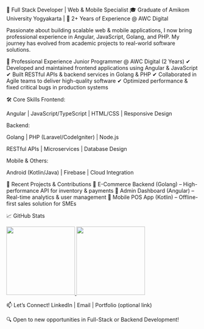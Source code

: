 🚀 Full Stack Developer | Web & Mobile Specialist
🎓 Graduate of Amikom University Yogyakarta | 💼 2+ Years of Experience @ AWC Digital

Passionate about building scalable web & mobile applications, I now bring professional experience in Angular, JavaScript, Golang, and PHP. My journey has evolved from academic projects to real-world software solutions.

💼 Professional Experience
Junior Programmer @ AWC Digital (2 Years)
✔ Developed and maintained frontend applications using Angular & JavaScript
✔ Built RESTful APIs & backend services in Golang & PHP
✔ Collaborated in Agile teams to deliver high-quality software
✔ Optimized performance & fixed critical bugs in production systems

🛠️ Core Skills
Frontend:

Angular | JavaScript/TypeScript | HTML/CSS | Responsive Design

Backend:

Golang | PHP (Laravel/CodeIgniter) | Node.js

RESTful APIs | Microservices | Database Design

Mobile & Others:

Android (Kotlin/Java) | Firebase | Cloud Integration

🔨 Recent Projects & Contributions
📌 E-Commerce Backend (Golang) – High-performance API for inventory & payments
📌 Admin Dashboard (Angular) – Real-time analytics & user management
📌 Mobile POS App (Kotlin) – Offline-first sales solution for SMEs

📈 GitHub Stats
<p align="left"> <a href="https://github.com/Alboneh"> <img height="180em" src="https://github-readme-stats.vercel.app/api?username=Alboneh&show_icons=true&theme=algolia&include_all_commits=true&count_private=true"/> <img height="180em" src="https://github-readme-stats.vercel.app/api/top-langs/?username=Alboneh&layout=compact&langs_count=8&theme=algolia"/> </a> </p>
📫 Let’s Connect!
LinkedIn | Email | Portfolio (optional link)

🔍 Open to new opportunities in Full-Stack or Backend Development!
